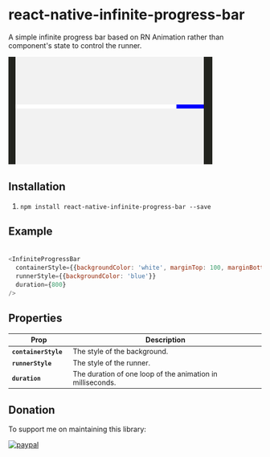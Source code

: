 # react-native-infinite-progress-bar

A simple infinite progress bar based on RN Animation rather than component's state to control the runner.

![](https://raw.githubusercontent.com/GoldenOwlAsia/react-native-infinite-progress-bar/master/infinite-progress-bar.gif)

## Installation

1. `npm install react-native-infinite-progress-bar --save`

## Example

```javascript

<InfiniteProgressBar
  containerStyle={{backgroundColor: 'white', marginTop: 100, marginBottom: 100}}
  runnerStyle={{backgroundColor: 'blue'}}
  duration={800}
/>

```

## Properties

| Prop | Description |
|---|---|
|**`containerStyle `**|The style of the background.|
|**`runnerStyle `**|The style of the runner.|
|**`duration `**|The duration of one loop of the animation in milliseconds.|


## Donation

To support me on maintaining this library:

[![paypal](https://www.paypalobjects.com/en_US/i/btn/btn_donateCC_LG.gif)](https://www.paypal.com/cgi-bin/webscr?cmd=_donations&business=EFCCM8QYU4ZR2&lc=VN&currency_code=USD&bn=PP%2dDonationsBF%3abtn_donateCC_LG%2egif%3aNonHosted)
